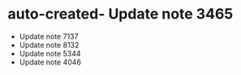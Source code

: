 # auto-created- Update note 3465
- Update note 7137
- Update note 8132
- Update note 5344
- Update note 4046
